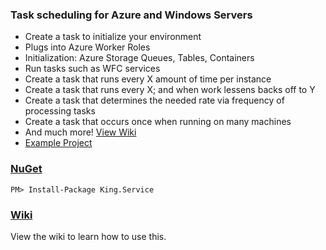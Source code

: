 ### Task scheduling for Azure and Windows Servers
- Create a task to initialize your environment
- Plugs into Azure Worker Roles
- Initialization: Azure Storage Queues, Tables, Containers
- Run tasks such as WFC services
- Create a task that runs every X amount of time per instance
- Create a task that runs every X; and when work lessens backs off to Y
- Create a task that determines the needed rate via frequency of processing tasks
- Create a task that occurs once when running on many machines
- And much more! [View Wiki](https://github.com/jefking/King.Service/wiki)
- [Example Project](https://github.com/jefking/King.Service/tree/master/Worker)

### [NuGet](https://www.nuget.org/packages/King.Service)
```
PM> Install-Package King.Service
```

### [Wiki](https://github.com/jefking/King.Service/wiki)
View the wiki to learn how to use this.
